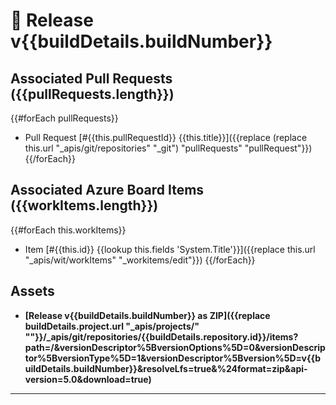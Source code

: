 # 🚀 Release v{{buildDetails.buildNumber}}

## Associated Pull Requests ({{pullRequests.length}})
{{#forEach pullRequests}}
* Pull Request [#{{this.pullRequestId}} {{this.title}}]({{replace (replace this.url "_apis/git/repositories" "_git") "pullRequests" "pullRequest"}})
{{/forEach}}

## Associated Azure Board Items ({{workItems.length}})
{{#forEach this.workItems}}
*  Item [#{{this.id}} {{lookup this.fields 'System.Title'}}]({{replace this.url "_apis/wit/workItems" "_workitems/edit"}})
{{/forEach}}

## Assets
* **[Release v{{buildDetails.buildNumber}} as ZIP]({{replace buildDetails.project.url "_apis/projects/" ""}}/_apis/git/repositories/{{buildDetails.repository.id}}/items?path=/&versionDescriptor%5BversionOptions%5D=0&versionDescriptor%5BversionType%5D=1&versionDescriptor%5Bversion%5D=v{{buildDetails.buildNumber}}&resolveLfs=true&%24format=zip&api-version=5.0&download=true)**

---
